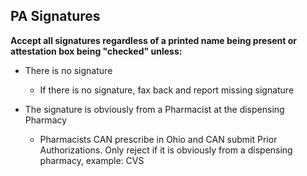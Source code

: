 ## PA Signatures


**Accept all signatures regardless of a printed name being present or attestation box being "checked" unless:**

- There is no signature
    - If there is no signature, fax back and report missing signature
 
- The signature is obviously from a Pharmacist at the dispensing Pharmacy
    - Pharmacists CAN prescribe in Ohio and CAN submit Prior Authorizations. Only reject if it is obviously from a dispensing pharmacy, example: CVS


